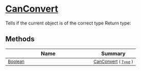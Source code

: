 # [CanConvert](./FeatureDescriptorTJsonConverter-100664023.md)

Tells if the current object is of the correct type
Return type:
## Methods

| Name | Summary | 
| --- | --- | 
| <sub>[Boolean](https://docs.microsoft.com/en-us/dotnet/api/System.Boolean)</sub><img width=200/>| <sub>[CanConvert](./FeatureDescriptorTJsonConverter-100664023.md) ( [`Type`](https://docs.microsoft.com/en-us/dotnet/api/System.Type) )</sub>| <br>


